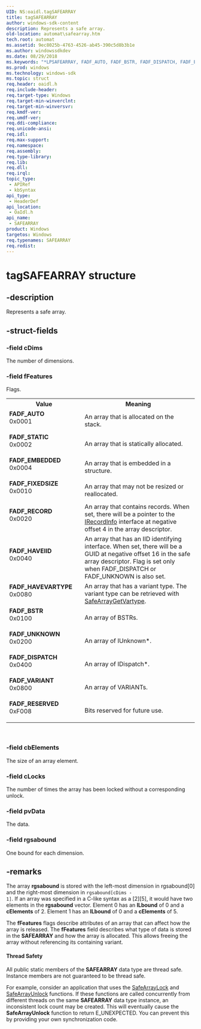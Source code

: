 ```yaml
---
UID: NS:oaidl.tagSAFEARRAY
title: tagSAFEARRAY
author: windows-sdk-content
description: Represents a safe array.
old-location: automat\safearray.htm
tech.root: automat
ms.assetid: 9ec8025b-4763-4526-ab45-390c5d8b3b1e
ms.author: windowssdkdev
ms.date: 08/29/2018
ms.keywords: "*LPSAFEARRAY, FADF_AUTO, FADF_BSTR, FADF_DISPATCH, FADF_EMBEDDED, FADF_FIXEDSIZE, FADF_HAVEIID, FADF_HAVEVARTYPE, FADF_RECORD, FADF_RESERVED, FADF_STATIC, FADF_UNKNOWN, FADF_VARIANT, LPSAFEARRAY, LPSAFEARRAY structure pointer [Automation], SAFEARRAY, SAFEARRAY structure [Automation], automat.safearray, oaidl/LPSAFEARRAY, oaidl/SAFEARRAY, tagSAFEARRAY"
ms.prod: windows
ms.technology: windows-sdk
ms.topic: struct
req.header: oaidl.h
req.include-header: 
req.target-type: Windows
req.target-min-winverclnt: 
req.target-min-winversvr: 
req.kmdf-ver: 
req.umdf-ver: 
req.ddi-compliance: 
req.unicode-ansi: 
req.idl: 
req.max-support: 
req.namespace: 
req.assembly: 
req.type-library: 
req.lib: 
req.dll: 
req.irql: 
topic_type:
 - APIRef
 - kbSyntax
api_type:
 - HeaderDef
api_location:
 - OaIdl.h
api_name:
 - SAFEARRAY
product: Windows
targetos: Windows
req.typenames: SAFEARRAY
req.redist: 
---
```


# tagSAFEARRAY structure


## -description


Represents a safe array.


## -struct-fields




### -field cDims

The number of dimensions.


### -field fFeatures

Flags.

<table>
<tr>
<th>Value</th>
<th>Meaning</th>
</tr>
<tr>
<td width="40%"><a id="FADF_AUTO"></a><a id="fadf_auto"></a><dl>
<dt><b>FADF_AUTO</b></dt>
<dt>0x0001</dt>
</dl>
</td>
<td width="60%">
An array that is allocated on the stack.


</td>
</tr>
<tr>
<td width="40%"><a id="FADF_STATIC"></a><a id="fadf_static"></a><dl>
<dt><b>FADF_STATIC</b></dt>
<dt>0x0002</dt>
</dl>
</td>
<td width="60%">
An array that is statically allocated.


</td>
</tr>
<tr>
<td width="40%"><a id="FADF_EMBEDDED"></a><a id="fadf_embedded"></a><dl>
<dt><b>FADF_EMBEDDED</b></dt>
<dt>0x0004</dt>
</dl>
</td>
<td width="60%">
An array that is embedded in a structure.


</td>
</tr>
<tr>
<td width="40%"><a id="FADF_FIXEDSIZE"></a><a id="fadf_fixedsize"></a><dl>
<dt><b>FADF_FIXEDSIZE</b></dt>
<dt>0x0010</dt>
</dl>
</td>
<td width="60%">
An array that may not be resized or reallocated.


</td>
</tr>
<tr>
<td width="40%"><a id="FADF_RECORD"></a><a id="fadf_record"></a><dl>
<dt><b>FADF_RECORD</b></dt>
<dt>0x0020</dt>
</dl>
</td>
<td width="60%">
An array that contains records. When set, there will be a pointer to the <a href="https://msdn.microsoft.com/065ebfa8-bfac-4c75-a3f9-9dc0409ea454">IRecordInfo</a> interface at negative offset 4 in the array descriptor.


</td>
</tr>
<tr>
<td width="40%"><a id="FADF_HAVEIID"></a><a id="fadf_haveiid"></a><dl>
<dt><b>FADF_HAVEIID</b></dt>
<dt>0x0040</dt>
</dl>
</td>
<td width="60%">
An array that has an IID identifying interface. When set, there will be a GUID at negative offset 16 in the safe array descriptor. Flag is set only when FADF_DISPATCH or FADF_UNKNOWN is also set. 


</td>
</tr>
<tr>
<td width="40%"><a id="FADF_HAVEVARTYPE"></a><a id="fadf_havevartype"></a><dl>
<dt><b>FADF_HAVEVARTYPE</b></dt>
<dt>0x0080</dt>
</dl>
</td>
<td width="60%">
An array that has a variant type. The variant type can be retrieved with <a href="https://msdn.microsoft.com/8ec0e736-bac8-4df4-ba32-433cd8478c55">SafeArrayGetVartype</a>. 


</td>
</tr>
<tr>
<td width="40%"><a id="FADF_BSTR"></a><a id="fadf_bstr"></a><dl>
<dt><b>FADF_BSTR</b></dt>
<dt>0x0100</dt>
</dl>
</td>
<td width="60%">
An array of BSTRs.


</td>
</tr>
<tr>
<td width="40%"><a id="FADF_UNKNOWN"></a><a id="fadf_unknown"></a><dl>
<dt><b>FADF_UNKNOWN</b></dt>
<dt>0x0200</dt>
</dl>
</td>
<td width="60%">
An array of IUnknown*.


</td>
</tr>
<tr>
<td width="40%"><a id="FADF_DISPATCH"></a><a id="fadf_dispatch"></a><dl>
<dt><b>FADF_DISPATCH</b></dt>
<dt>0x0400</dt>
</dl>
</td>
<td width="60%">
An array of IDispatch*.


</td>
</tr>
<tr>
<td width="40%"><a id="FADF_VARIANT"></a><a id="fadf_variant"></a><dl>
<dt><b>FADF_VARIANT</b></dt>
<dt>0x0800</dt>
</dl>
</td>
<td width="60%">
An array of VARIANTs.


</td>
</tr>
<tr>
<td width="40%"><a id="FADF_RESERVED"></a><a id="fadf_reserved"></a><dl>
<dt><b>FADF_RESERVED</b></dt>
<dt>0xF008</dt>
</dl>
</td>
<td width="60%">
Bits reserved for future use.


</td>
</tr>
</table>
 


### -field cbElements

The size of an array element.


### -field cLocks

The number of times the array has been locked without a corresponding unlock.


### -field pvData

The data.


### -field rgsabound

One bound for each dimension.


## -remarks



The array <b>rgsabound</b> is stored with the left-most dimension in rgsabound[0] and the right-most dimension in <code>rgsabound[cDims - 1]</code>. If an array was specified in a C-like syntax as a [2][5], it would have two elements in the <b>rgsabound</b> vector. Element 0 has an <b>lLbound</b> of 0 and a <b>cElements</b> of 2. Element 1 has an <b>lLbound</b> of 0 and a <b>cElements</b> of 5.



The <b>fFeatures</b> flags describe attributes of an array that can affect how the array is released. The <b>fFeatures</b> field describes what type of data is stored in the <b>SAFEARRAY</b> and how the array is allocated. This allows freeing the array without referencing its containing variant.


#### Thread Safety

All public static members of the <b>SAFEARRAY</b> data type are thread safe. Instance members are not guaranteed to be thread safe.



For example, consider an application that uses the <a href="https://msdn.microsoft.com/cb29d862-c7c5-4852-b017-c29e88d5f1c4">SafeArrayLock</a> and <a href="https://msdn.microsoft.com/654995ab-1959-44dc-9e26-11c34e489c14">SafeArrayUnlock</a> functions. If these functions are called concurrently from different threads on the same <b>SAFEARRAY</b> data type instance, an inconsistent lock count may be created. This will eventually cause the <b>SafeArrayUnlock</b> function to return E_UNEXPECTED. You can prevent this by providing your own synchronization code.





